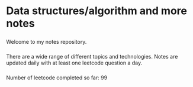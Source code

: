 # Data structures/algorithm and more notes
#####
Welcome to my notes repository. 
#####
There are a wide range of different topics and technologies. Notes are updated daily with at least one leetcode question a day.
#####
Number of leetcode completed so far: 99

